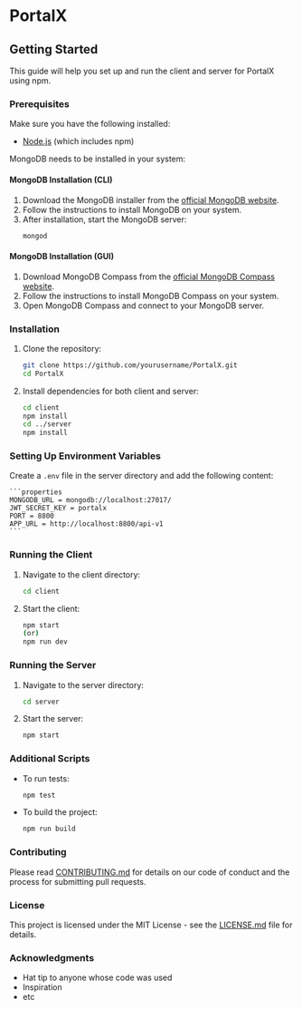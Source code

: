 # PortalX

## Getting Started

This guide will help you set up and run the client and server for PortalX using npm.

### Prerequisites

Make sure you have the following installed:
- [Node.js](https://nodejs.org/) (which includes npm)

MongoDB needs to be installed in your system:

#### MongoDB Installation (CLI)

1. Download the MongoDB installer from the [official MongoDB website](https://www.mongodb.com/try/download/community).
2. Follow the instructions to install MongoDB on your system.
3. After installation, start the MongoDB server:
    ```sh
    mongod
    ```

#### MongoDB Installation (GUI)

1. Download MongoDB Compass from the [official MongoDB Compass website](https://www.mongodb.com/try/download/compass).
2. Follow the instructions to install MongoDB Compass on your system.
3. Open MongoDB Compass and connect to your MongoDB server.

### Installation

1. Clone the repository:
    ```sh
    git clone https://github.com/yourusername/PortalX.git
    cd PortalX
    ```

2. Install dependencies for both client and server:
    ```sh
    cd client
    npm install
    cd ../server
    npm install
    ```

### Setting Up Environment Variables

Create a `.env` file in the server directory and add the following content:

    ```properties
    MONGODB_URL = mongodb://localhost:27017/
    JWT_SECRET_KEY = portalx
    PORT = 8800
    APP_URL = http://localhost:8800/api-v1
    ```

### Running the Client

1. Navigate to the client directory:
    ```sh
    cd client
    ```

2. Start the client:
    ```sh
    npm start
    (or)
    npm run dev
    ```

### Running the Server

1. Navigate to the server directory:
    ```sh
    cd server
    ```

2. Start the server:
    ```sh
    npm start
    ```

### Additional Scripts

- To run tests:
    ```sh
    npm test
    ```

- To build the project:
    ```sh
    npm run build
    ```

### Contributing

Please read [CONTRIBUTING.md](CONTRIBUTING.md) for details on our code of conduct and the process for submitting pull requests.

### License

This project is licensed under the MIT License - see the [LICENSE.md](LICENSE.md) file for details.

### Acknowledgments

- Hat tip to anyone whose code was used
- Inspiration
- etc